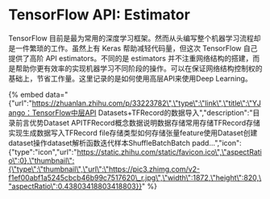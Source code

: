# TensorFlow API: Estimator

TensorFlow 目前是最为常用的深度学习框架。然而从头编写整个机器学习流程却是一件繁琐的工作。虽然上有 Keras 帮助减轻代码量，但这次 TensorFlow 自己提供了高阶 API estimators。不同的是 estimators 并不注重网络结构的搭建，而是帮助你更有效率的实现机器学习不同阶段的操作。可以在保证网络结构控制权的基础上，节省工作量。这里记录的是如何使用高层API来使用Deep Learning。



{% embed data="{\"url\":\"https://zhuanlan.zhihu.com/p/33223782\",\"type\":\"link\",\"title\":\"YJango：TensorFlow中层API Datasets+TFRecord的数据导入\",\"description\":\"目录前言优势Dataset APITFRecord概念数据说明数据存储常用存储TFRecord存储实现生成数据写入TFRecord file存储类型如何存储张量feature使用Dataset创建dataset操作dataset解析函数迭代样本ShuffleBatchBatch padd…\",\"icon\":{\"type\":\"icon\",\"url\":\"https://static.zhihu.com/static/favicon.ico\",\"aspectRatio\":0},\"thumbnail\":{\"type\":\"thumbnail\",\"url\":\"https://pic3.zhimg.com/v2-f1ef00abf1a5245cbcb46b99c7517620\_r.jpg\",\"width\":1872,\"height\":820,\"aspectRatio\":0.43803418803418803}}" %}





